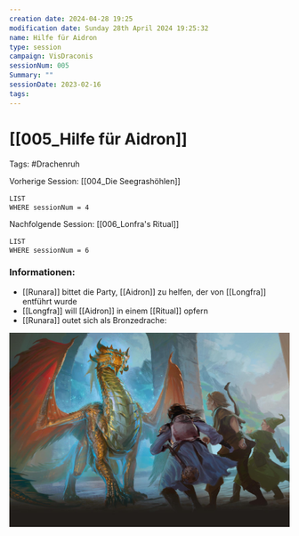 ```yaml
---
creation date: 2024-04-28 19:25 
modification date: Sunday 28th April 2024 19:25:32 
name: Hilfe für Aidron
type: session 
campaign: VisDraconis
sessionNum: 005
Summary: ""
sessionDate: 2023-02-16
tags:
--- 
```


# [[005_Hilfe für Aidron]]

Tags: #Drachenruh 

Vorherige Session: [[004_Die Seegrashöhlen]]
```dataview
LIST
WHERE sessionNum = 4
```
Nachfolgende Session: [[006_Lonfra's Ritual]]
```dataview
LIST
WHERE sessionNum = 6
```

### Informationen:
- [[Runara]] bittet die Party, [[Aidron]] zu helfen, der von [[Longfra]] entführt wurde
- [[Longfra]] will [[Aidron]] in einem [[Ritual]] opfern
- [[Runara]] outet sich als Bronzedrache:

![](../assets/images/NPCs/Runara_Dragon.jpg)